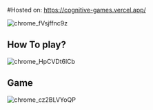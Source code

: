 #Hosted on:
https://cognitive-games.vercel.app/

![chrome_fVsjffnc9z](https://user-images.githubusercontent.com/17102478/180660523-287d5ffd-117b-4aca-9e65-2cbb8dcf6b38.png)

## How To play?
![chrome_HpCVDt6lCb](https://user-images.githubusercontent.com/17102478/180660535-8b791a1c-3ff9-42ee-9cbc-a297f2fbd118.png)

## Game
![chrome_cz2BLVYoQP](https://user-images.githubusercontent.com/17102478/180660543-3f72c24b-a672-4eaf-a913-6f8db0eb1a14.png)
